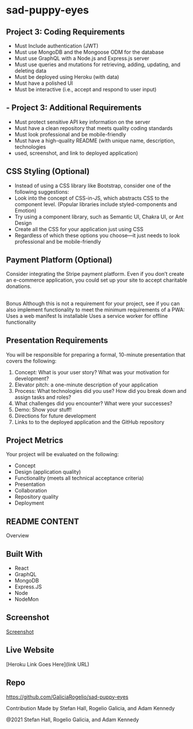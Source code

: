 # sad-puppy-eyes

## Project 3: Coding Requirements
- Must Include authentication (JWT)
- Must use MongoDB and the Mongoose ODM for the database
- Must use GraphQL with a Node.js and Express.js server
- Must use queries and mutations for retrieving, adding, updating, and deleting data
- Must be deployed using Heroku (with data)
- Must have a polished UI
- Must be interactive (i.e., accept and respond to user input)

## - Project 3: Additional Requirements
- Must protect sensitive API key information on the server
- Must have a clean repository that meets quality coding standards
- Must look professional and be mobile-friendly
- Must have a high-quality README (with unique name, description, technologies
- used, screenshot, and link to deployed application)

## CSS Styling (Optional)
- Instead of using a CSS library like Bootstrap, consider one of the following suggestions:
- Look into the concept of CSS-in-JS, which abstracts CSS to the component level. (Popular
libraries include styled-components and Emotion)
- Try using a component library, such as Semantic UI, Chakra UI, or Ant Design
- Create all the CSS for your application just using CSS
- Regardless of which these options you choose—it just needs to look professional and be
mobile-friendly

## Payment Platform (Optional)
Consider integrating the Stripe payment platform. Even
if you don’t create an e-commerce application, you could
set up your site to accept charitable donations.

##
Bonus
Although this is not a requirement for your project, see if you can also implement functionality to
meet the minimum requirements of a PWA:
Uses a web manifest
Is installable
Uses a service worker for offline functionality

## Presentation Requirements
You will be responsible for preparing a formal, 10-minute presentation that covers the following:
1. Concept: What is your user story? What was your motivation for development?
2. Elevator pitch: a one-minute description of your application
3. Process: What technologies did you use? How did you break down and assign tasks and roles?
4. What challenges did you encounter? What were your successes?
5. Demo: Show your stuff!
6. Directions for future development
7. Links to to the deployed application and the GitHub repository

## Project Metrics
Your project will be evaluated on the following:
- Concept
- Design (application quality)
- Functionality (meets all technical acceptance criteria)
- Presentation
- Collaboration
- Repository quality
- Deployment

## README CONTENT

Overview

## Built With
- React
- GraphQL
- MongoDB
- Express.JS
- Node
- NodeMon

## Screenshot
[Screenshot](assets/images/live-screenshot.png)

## Live Website
[Heroku Link Goes Here](link URL)

## Repo
https://github.com/GaliciaRogelio/sad-puppy-eyes

Contribution
Made by Stefan Hall, Rogelio Galicia, and Adam Kennedy

@2021 Stefan Hall, Rogelio Galicia, and Adam Kennedy

